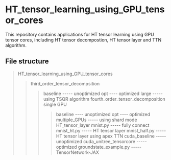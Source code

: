 # HT_tensor_learning_using_GPU_tensor_cores
This repository contains applications for HT tensor learning using GPU tensor cores, including HT tensor decompostion, HT tensor layer and TTN algorithm. 

## File structure

> HT_tensor_learning_using_GPU_tensor_cores
>> third_order_tensor_decompsition
>>> baseline \----- unoptimized
>>> opt      \---- optimized
>>> large    \----- using TSQR algorithm
>> fourth_order_tensor_decomposition
>>> single GPU
>>>> baseline \---- unoptimized
>>>> opt       \---- optimized
>>> multiple_GPUs    \----- using shard mode
>> HT_tensor_layer
>>> mnist.py  \----- fully connect
>>> mnist_ht.py \----- HT tensor layer
>>> mnist_half.py \----- HT tensor layer using apex
>> TTN
>>> cuda_baseline            \----- unoptimized
>>> cuda_unitree_tensorcore  \----- optimized
>>> groundstate_example.py   \----- TensorNetwork-JAX
